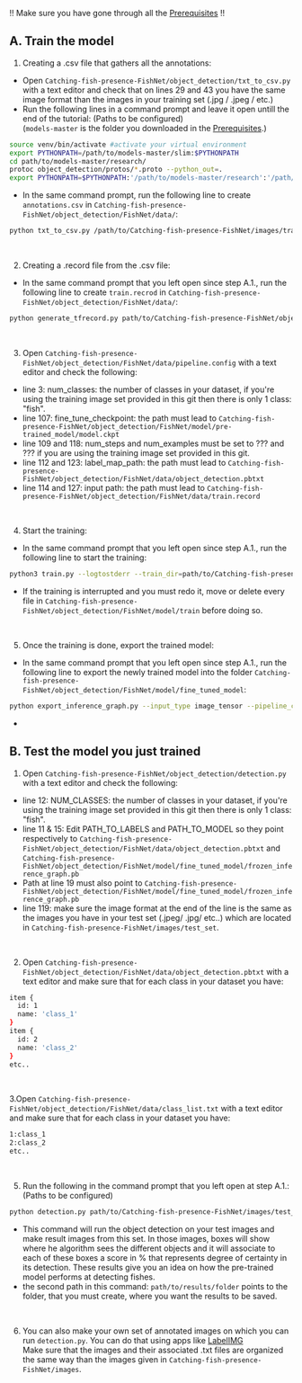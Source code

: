 !! Make sure you have gone through all the <a href='Prerequisites.md'>Prerequisites</a> !!<br>

## A. Train the model

1. Creating a .csv file that gathers all the annotations: <br>
- Open `Catching-fish-presence-FishNet/object_detection/txt_to_csv.py` with a text editor and check that on lines 29 and 43 you have the same image format than the images in your training set (.jpg / .jpeg / etc.)
- Run the following lines in a command prompt and leave it open untill the end of the tutorial: (Paths to be configured)<br>
(`models-master` is the folder you downloaded in the <a href='Prerequisites.md'>Prerequisites</a>.)
```bash
source venv/bin/activate #activate your virtual environment
export PYTHONPATH=/path/to/models-master/slim:$PYTHONPATH
cd path/to/models-master/research/
protoc object_detection/protos/*.proto --python_out=.
export PYTHONPATH=$PYTHONPATH:'/path/to/models-master/research':'/path/to/models-master/research/slim'
```
- In the same command prompt, run the following line to create `annotations.csv` in `Catching-fish-presence-FishNet/object_detection/FishNet/data/`:
```bash
python txt_to_csv.py /path/to/Catching-fish-presence-FishNet/images/training_set path/to/Catching-fish-presence-FishNet/object_detection/FishNet/data/annotations.csv
```
<br>

2. Creating a .record file from the .csv file:
- In the same command prompt that you left open since step A.1., run the following line to create `train.recrod` in `Catching-fish-presence-FishNet/object_detection/FishNet/data/`:
```bash
python generate_tfrecord.py path/to/Catching-fish-presence-FishNet/object_detection/FishNet/data/annotations.csv path/to/Catching-fish-presence-FishNet/object_detection/FishNet/data/train.record
```
<br>

3. Open `Catching-fish-presence-FishNet/object_detection/FishNet/data/pipeline.config` with a text editor and check the following:
- line 3: num_classes: the number of classes in your dataset, if you're using the training image set provided in this git then there is only 1 class: "fish".
- line 107: fine_tune_checkpoint: the path must lead to `Catching-fish-presence-FishNet/object_detection/FishNet/model/pre-trained_model/model.ckpt`
- line 109 and 118: num_steps and num_examples must be set to ??? and ??? if you are using the training image set provided in this git.
- line 112 and 123: label_map_path: the path must lead to `Catching-fish-presence-FishNet/object_detection/FishNet/data/object_detection.pbtxt`
- line 114 and 127: input path: the path must lead to `Catching-fish-presence-FishNet/object_detection/FishNet/data/train.record`
<br>

4. Start the training:
- In the same command prompt that you left open since step A.1., run the following line to start the training:
```bash
python3 train.py --logtostderr --train_dir=path/to/Catching-fish-presence-FishNet/object_detection/FishNet/model/train --pipeline_config_path=path/to/Catching-fish-presence-FishNet/object_detection/FishNet/data/pipeline.config
```
- If the training is interrupted and you must redo it, move or delete every file in `Catching-fish-presence-FishNet/object_detection/FishNet/model/train` before doing so.
<br>

5. Once the training is done, export the trained model:
- In the same command prompt that you left open since step A.1., run the following line to export the newly trained model into the folder `Catching-fish-presence-FishNet/object_detection/FishNet/model/fine_tuned_model`:
```bash
python export_inference_graph.py --input_type image_tensor --pipeline_config_path path/to/Catching-fish-presence-FishNet/object_detection/FishNet/data/pipeline.config --trained_checkpoint_prefix path/to/Catching-fish-presence-FishNet/object_detection/FishNet/model/train/model.ckpt-123456 --output_directory path/to/Catching-fish-presence-FishNet/object_detection/FishNet/model/fine_tuned_model
```
- 

## B. Test the model you just trained

1. Open `Catching-fish-presence-FishNet/object_detection/detection.py` with a text editor and check the following:
- line 12: NUM_CLASSES: the number of classes in your dataset, if you're using the training image set provided in this git then there is only 1 class: "fish".
- line 11 & 15: Edit PATH_TO_LABELS and PATH_TO_MODEL so they point respectively to `Catching-fish-presence-FishNet/object_detection/FishNet/data/object_detection.pbtxt` and `Catching-fish-presence-FishNet/object_detection/FishNet/model/fine_tuned_model/frozen_inference_graph.pb`
- Path at line 19 must also point to `Catching-fish-presence-FishNet/object_detection/FishNet/model/fine_tuned_model/frozen_inference_graph.pb`
- line 119: make sure the image format at the end of the line is the same as the images you have in your test set (.jpeg/ .jpg/ etc..) which are located in `Catching-fish-presence-FishNet/images/test_set`.
<br>

2. Open `Catching-fish-presence-FishNet/object_detection/FishNet/data/object_detection.pbtxt` with a text editor and make sure that for each class in your dataset you have:
````bash
item {
  id: 1
  name: 'class_1'
}
item {
  id: 2
  name: 'class_2'
}
etc..
````
<br>

3.Open `Catching-fish-presence-FishNet/object_detection/FishNet/data/class_list.txt` with a text editor and make sure that for each class in your dataset you have:
```bash
1:class_1
2:class_2
etc..
```
<br>

5. Run the following in the command prompt that you left open at step A.1.: (Paths to be configured)
```bash
python detection.py path/to/Catching-fish-presence-FishNet/images/test_set path/to/results/folder path/to/Catching-fish-presence-FishNet/object_detection/data/class_list.txt
```
- This command will run the object detection on your test images and make result images from this set. In those images, boxes will show where he algorithm sees the different objects and it will associate to each of these boxes a score in % that represents degree of certainty in its detection. These results give you an idea on how the pre-trained model performs at detecting fishes.
- the second path in this command: `path/to/results/folder` points to the folder, that you must create, where you want the results to be saved.
<br>

6. You can also make your own set of annotated images on which you can run `detection.py`. You can do that using apps like <a href='https://github.com/tzutalin/labelImg'>LabelIMG</a> <br>
Make sure that the images and their associated .txt files are organized the same way than the images given in `Catching-fish-presence-FishNet/images`.
